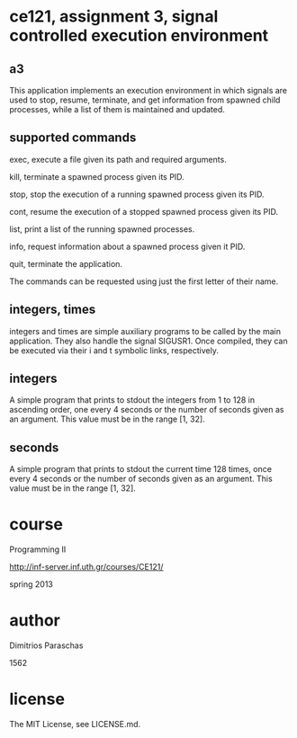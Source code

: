 ce121, assignment 3, signal controlled execution environment
============================================================

a3
--
This application implements an execution environment in which signals are used to stop, resume, terminate, and get information from spawned child processes, while a list of them is maintained and updated.

supported commands
------------------
exec, execute a file given its path and required arguments.

kill, terminate a spawned process given its PID.

stop, stop the execution of a running spawned process given its PID.

cont, resume the execution of a stopped spawned process given its PID.

list, print a list of the running spawned processes.

info, request information about a spawned process given it PID.

quit, terminate the application.

The commands can be requested using just the first letter of their name.

integers, times
---------------
integers and times are simple auxiliary programs to be called by the main application. They also handle the signal SIGUSR1. Once compiled, they can be executed via their i and t symbolic links, respectively.

integers
--------
A simple program that prints to stdout the integers from 1 to 128 in ascending order, one every 4 seconds or the number of seconds given as an argument. This value must be in the range [1, 32].

seconds
-------
A simple program that prints to stdout the current time 128 times, once every 4 seconds or the number of seconds given as an argument. This value must be in the range [1, 32].

course
======
Programming II

http://inf-server.inf.uth.gr/courses/CE121/

spring 2013


author
======
Dimitrios Paraschas

1562

license
=======
The MIT License, see LICENSE.md.
